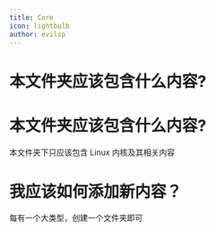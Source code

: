 ```yaml
---
title: Core
icon: lightbulb
author: evilsp
---
```


# 本文件夹应该包含什么内容?
# 本文件夹应该包含什么内容?

本文件夹下只应该包含 Linux 内核及其相关内容

# 我应该如何添加新内容？

每有一个大类型，创建一个文件夹即可
